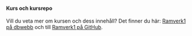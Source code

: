 #### Kurs och kursrepo

Vill du veta mer om kursen och dess innehåll? Det finner du här: [Ramverk1 på dbwebb](https://dbwebb.se/kurser/ramverk1-v2) och till [Ramverk1 på GitHub](https://github.com/dbwebb-se/ramverk1).
